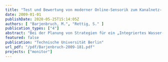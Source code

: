 ```yaml
---
title: "Test und Bewertung von moderner Online-Sensorik zum Kanalnetz- und Gewässermonitoring"
date: 2009-01-01
publishDate: 2020-05-25T15:14:05Z
authors: [ "Barjenbruch, M.", "Rettig, S." ]
publication_types: ["4"]
abstract: "Bei der Planung von Strategien für ein „Integriertes Wasser-Ressourcen-Management in urbanen Räumen\" kommt der Berücksichtigung von niederschlagsbedingten Einflüssen auf die Qualität der als Ressource verfügbaren Gewässer eine zunehmende Bedeutung zu. Unter den Gewässereinleitungen aus urbanen Gebieten stellen Mischwasserüberläufe (engl. combined sewer overflows, CSO) aufgrund ihres dynamischen Charakters eine besondere Belastung für die Gewässer dar. Für eine integrierte Modellierung von Kanalnetz und Gewässer werden Mengen- und Qualitätsdaten von der Schnittstelle Mischwasserüberlauf benötigt. Ein Monitoring-Konzept für Mischwasserüberläufe in Berlin wurde im Rahmen des Projektes Monitor-1 vom KompetenzZentrum Wasser Berlin erstellt. Dieses dient der Vorbereitung einer Messphase im Folgeprojekt Monitor-2. Ein wichtiger Aspekt bei der Planung und Vorbereitung eines Monitorings ist neben der Bewertung möglicher Standorte die Auswahl geeigneter Messtechnik. Hierzu wurden umfangreiche Tests verschiedener Produkte aus dem Bereich Online-Messtechnik namhafter Hersteller an der TU Berlin an einem Versuchsstand analog zur DIN EN ISO 15839 durchgeführt. Mit den Tests sollten Fragestellungen zur Vorbereitung des Mischwassermonitorings geklärt werden. Daher wurde das Hauptaugenmerk nicht auf eine Standardisierung der Tests gerichtet, sondern versucht, die Mischwasseranforderungen nachzubilden. Getestet wurden Sensoren, die auf photometrischer Basis das UV- bzw. UV/VISSpektrum analysieren, sowie ionensensitive Sensoren. Ein Hauptaugenmerk lag dabei auf in situ einsetzbaren Sensoren. Im Wesentlichen wurden die Parameter Ammonium, Nitrat und CSB betrachtet. Für die Messung von Orthophosphat stehen am Markt derzeit keine kompakten Geräte zur Verfügung, daher wurden hier klassische Analysatoren (mit z. T. sehr kompakter Bauform) verglichen. Der Versuchsstand wurde mit Rohabwasser, Flusswasser und daraus hergestellten Mischungen beschickt. Alle Sensoren wurden parallel getestet, so dass eine gute Vergleichbarkeit der erzielten Ergebnisse gegeben ist. Neben Fragestellungen wie Genauigkeit, Ansprechverhalten bei plötzlich auftretenden Belastungspeaks bzw. Verdünnungen und verfügbaren Messintervallen wurden insbesondere die Aspekte Kalibrierung, Reinigung und Handhabbarkeit der Sonden bewertet. Der Einfluss der Kalibrierung wurde insbesondere bei den ionenselektiv arbeitenden Sonden untersucht. Dabei wurde der Fragestellung nachgegangen, wie die Sonden kalibriert werden müssen, um sowohl bei den zu erwartenden sehr niedrigen Konzentrationen im Gewässer als auch bei plötzlichem sprunghaftem Anstieg der Konzentration im Fall des Anspringens des Mischwasserüberlaufes die größtmögliche Genauigkeit zu bieten. Neben der Aufstockung mit Abwasser wurden Ammonium und Nitrat auch mit Chemikalien aufgestockt. Die Fragestellung der Datenerfassung und Weiterverarbeitung wurde mit untersucht. Zur Bewertung der Sonden wurden die Anforderungen in die Gruppen quantitative (=direkte aus den Versuchen bewertbar), qualitative (=Literatur- und Herstellerangaben sowie eigene Erfahrungen) und zusätzliche Kriterien(=Herstellerangaben zu Messeigenschaften) unterteilt. Die Ergebnisse aller Sonden lagen dicht beieinander. Eine wichtige Erkenntnis der Untersuchungen ist, dass die getestete Onlinemesstechnik grundsätzlich für den Einsatzzweck in Frage kommt. Zu beachten sind allerdings die jeweiligen Anforderungen und Hinweise der Hersteller zur geeigneten Platzierung der Geräte. Eine große Bedeutung zur Erzielung der gewünschten Genauigkeit kommt der Auswahl und richtigen Durchführung der geeigneten Kalibriermethode zu."
featured: false
publication: "Technische Universität Berlin"
url_pdf: "/pdf/Barjenbruch-2009-181.pdf"
projects: ["monitor"]
---
```


